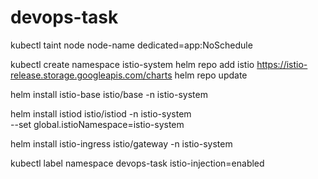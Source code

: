 # devops-task

kubectl taint node node-name dedicated=app:NoSchedule


kubectl create namespace istio-system
helm repo add istio https://istio-release.storage.googleapis.com/charts
helm repo update

helm install istio-base istio/base -n istio-system

helm install istiod istio/istiod -n istio-system \
  --set global.istioNamespace=istio-system

  helm install istio-ingress istio/gateway -n istio-system

kubectl label namespace devops-task istio-injection=enabled

